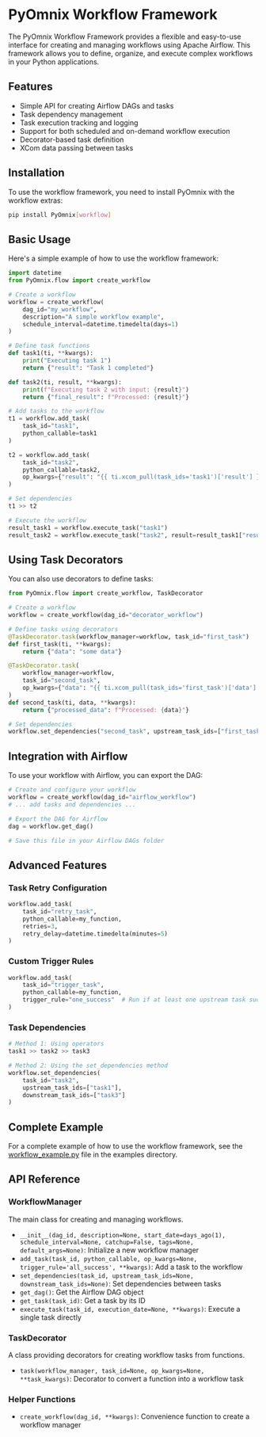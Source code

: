 # PyOmnix Workflow Framework

The PyOmnix Workflow Framework provides a flexible and easy-to-use interface for creating and managing workflows using Apache Airflow. This framework allows you to define, organize, and execute complex workflows in your Python applications.

## Features

- Simple API for creating Airflow DAGs and tasks
- Task dependency management
- Task execution tracking and logging
- Support for both scheduled and on-demand workflow execution
- Decorator-based task definition
- XCom data passing between tasks

## Installation

To use the workflow framework, you need to install PyOmnix with the workflow extras:

```bash
pip install PyOmnix[workflow]
```

## Basic Usage

Here's a simple example of how to use the workflow framework:

```python
import datetime
from PyOmnix.flow import create_workflow

# Create a workflow
workflow = create_workflow(
    dag_id="my_workflow",
    description="A simple workflow example",
    schedule_interval=datetime.timedelta(days=1)
)

# Define task functions
def task1(ti, **kwargs):
    print("Executing task 1")
    return {"result": "Task 1 completed"}

def task2(ti, result, **kwargs):
    print(f"Executing task 2 with input: {result}")
    return {"final_result": f"Processed: {result}"}

# Add tasks to the workflow
t1 = workflow.add_task(
    task_id="task1",
    python_callable=task1
)

t2 = workflow.add_task(
    task_id="task2",
    python_callable=task2,
    op_kwargs={"result": "{{ ti.xcom_pull(task_ids='task1')['result'] }}"}
)

# Set dependencies
t1 >> t2

# Execute the workflow
result_task1 = workflow.execute_task("task1")
result_task2 = workflow.execute_task("task2", result=result_task1["result"])
```

## Using Task Decorators

You can also use decorators to define tasks:

```python
from PyOmnix.flow import create_workflow, TaskDecorator

# Create a workflow
workflow = create_workflow(dag_id="decorator_workflow")

# Define tasks using decorators
@TaskDecorator.task(workflow_manager=workflow, task_id="first_task")
def first_task(ti, **kwargs):
    return {"data": "some data"}

@TaskDecorator.task(
    workflow_manager=workflow, 
    task_id="second_task",
    op_kwargs={"data": "{{ ti.xcom_pull(task_ids='first_task')['data'] }}"}
)
def second_task(ti, data, **kwargs):
    return {"processed_data": f"Processed: {data}"}

# Set dependencies
workflow.set_dependencies("second_task", upstream_task_ids=["first_task"])
```

## Integration with Airflow

To use your workflow with Airflow, you can export the DAG:

```python
# Create and configure your workflow
workflow = create_workflow(dag_id="airflow_workflow")
# ... add tasks and dependencies ...

# Export the DAG for Airflow
dag = workflow.get_dag()

# Save this file in your Airflow DAGs folder
```

## Advanced Features

### Task Retry Configuration

```python
workflow.add_task(
    task_id="retry_task",
    python_callable=my_function,
    retries=3,
    retry_delay=datetime.timedelta(minutes=5)
)
```

### Custom Trigger Rules

```python
workflow.add_task(
    task_id="trigger_task",
    python_callable=my_function,
    trigger_rule="one_success"  # Run if at least one upstream task succeeds
)
```

### Task Dependencies

```python
# Method 1: Using operators
task1 >> task2 >> task3

# Method 2: Using the set_dependencies method
workflow.set_dependencies(
    task_id="task2",
    upstream_task_ids=["task1"],
    downstream_task_ids=["task3"]
)
```

## Complete Example

For a complete example of how to use the workflow framework, see the [workflow_example.py](../examples/workflow_example.py) file in the examples directory.

## API Reference

### WorkflowManager

The main class for creating and managing workflows.

- `__init__(dag_id, description=None, start_date=days_ago(1), schedule_interval=None, catchup=False, tags=None, default_args=None)`: Initialize a new workflow manager
- `add_task(task_id, python_callable, op_kwargs=None, trigger_rule='all_success', **kwargs)`: Add a task to the workflow
- `set_dependencies(task_id, upstream_task_ids=None, downstream_task_ids=None)`: Set dependencies between tasks
- `get_dag()`: Get the Airflow DAG object
- `get_task(task_id)`: Get a task by its ID
- `execute_task(task_id, execution_date=None, **kwargs)`: Execute a single task directly

### TaskDecorator

A class providing decorators for creating workflow tasks from functions.

- `task(workflow_manager, task_id=None, op_kwargs=None, **task_kwargs)`: Decorator to convert a function into a workflow task

### Helper Functions

- `create_workflow(dag_id, **kwargs)`: Convenience function to create a workflow manager 